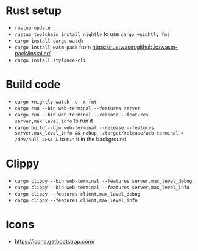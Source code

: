 # Rust setup

- `rustup update`
- `rustup toolchain install nightly` to use `cargo +nightly fmt`
- `cargo install cargo-watch`
- `cargo install wasm-pack` from https://rustwasm.github.io/wasm-pack/installer/
- `cargo install stylance-cli`

# Build code
- `cargo +nightly watch -c -x fmt`
- `cargo run --bin web-terminal --features server`
- `cargo run --bin web-terminal --release --features server,max_level_info` to run it
- `cargo build --bin web-terminal --release --features server,max_level_info && nohup ./target/release/web-terminal > /dev/null 2>&1 &` to run it in the background

# Clippy
- `cargo clippy --bin web-terminal --features server,max_level_debug`
- `cargo clippy --bin web-terminal --features server,max_level_info`
- `cargo clippy --features client,max_level_debug`
- `cargo clippy --features client,max_level_info`

# Icons
- https://icons.getbootstrap.com/
